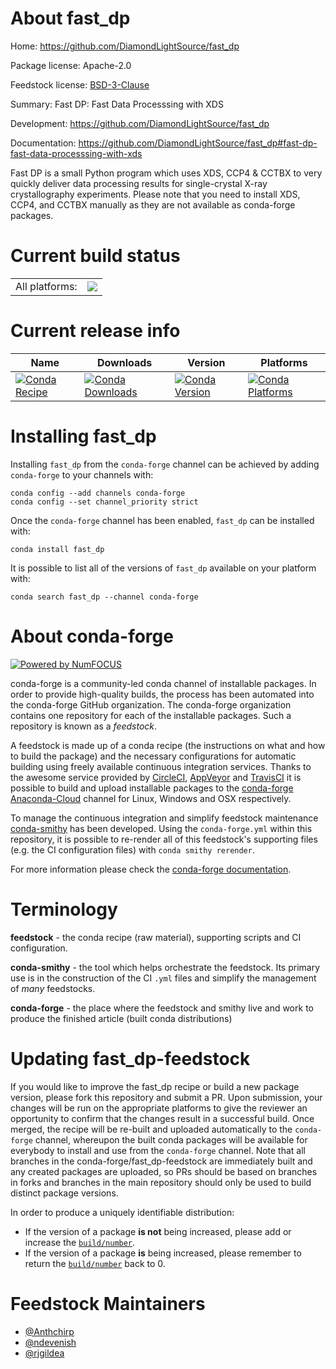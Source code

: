 About fast_dp
=============

Home: https://github.com/DiamondLightSource/fast_dp

Package license: Apache-2.0

Feedstock license: [BSD-3-Clause](https://github.com/conda-forge/fast_dp-feedstock/blob/master/LICENSE.txt)

Summary: Fast DP: Fast Data Processsing with XDS

Development: https://github.com/DiamondLightSource/fast_dp

Documentation: https://github.com/DiamondLightSource/fast_dp#fast-dp-fast-data-processsing-with-xds

Fast DP is a small Python program which uses XDS, CCP4 & CCTBX
to very quickly deliver data processing results for single-crystal
X-ray crystallography experiments.
Please note that you need to install XDS, CCP4, and CCTBX manually
as they are not available as conda-forge packages.


Current build status
====================


<table><tr><td>All platforms:</td>
    <td>
      <a href="https://dev.azure.com/conda-forge/feedstock-builds/_build/latest?definitionId=9166&branchName=master">
        <img src="https://dev.azure.com/conda-forge/feedstock-builds/_apis/build/status/fast_dp-feedstock?branchName=master">
      </a>
    </td>
  </tr>
</table>

Current release info
====================

| Name | Downloads | Version | Platforms |
| --- | --- | --- | --- |
| [![Conda Recipe](https://img.shields.io/badge/recipe-fast_dp-green.svg)](https://anaconda.org/conda-forge/fast_dp) | [![Conda Downloads](https://img.shields.io/conda/dn/conda-forge/fast_dp.svg)](https://anaconda.org/conda-forge/fast_dp) | [![Conda Version](https://img.shields.io/conda/vn/conda-forge/fast_dp.svg)](https://anaconda.org/conda-forge/fast_dp) | [![Conda Platforms](https://img.shields.io/conda/pn/conda-forge/fast_dp.svg)](https://anaconda.org/conda-forge/fast_dp) |

Installing fast_dp
==================

Installing `fast_dp` from the `conda-forge` channel can be achieved by adding `conda-forge` to your channels with:

```
conda config --add channels conda-forge
conda config --set channel_priority strict
```

Once the `conda-forge` channel has been enabled, `fast_dp` can be installed with:

```
conda install fast_dp
```

It is possible to list all of the versions of `fast_dp` available on your platform with:

```
conda search fast_dp --channel conda-forge
```


About conda-forge
=================

[![Powered by
NumFOCUS](https://img.shields.io/badge/powered%20by-NumFOCUS-orange.svg?style=flat&colorA=E1523D&colorB=007D8A)](https://numfocus.org)

conda-forge is a community-led conda channel of installable packages.
In order to provide high-quality builds, the process has been automated into the
conda-forge GitHub organization. The conda-forge organization contains one repository
for each of the installable packages. Such a repository is known as a *feedstock*.

A feedstock is made up of a conda recipe (the instructions on what and how to build
the package) and the necessary configurations for automatic building using freely
available continuous integration services. Thanks to the awesome service provided by
[CircleCI](https://circleci.com/), [AppVeyor](https://www.appveyor.com/)
and [TravisCI](https://travis-ci.com/) it is possible to build and upload installable
packages to the [conda-forge](https://anaconda.org/conda-forge)
[Anaconda-Cloud](https://anaconda.org/) channel for Linux, Windows and OSX respectively.

To manage the continuous integration and simplify feedstock maintenance
[conda-smithy](https://github.com/conda-forge/conda-smithy) has been developed.
Using the ``conda-forge.yml`` within this repository, it is possible to re-render all of
this feedstock's supporting files (e.g. the CI configuration files) with ``conda smithy rerender``.

For more information please check the [conda-forge documentation](https://conda-forge.org/docs/).

Terminology
===========

**feedstock** - the conda recipe (raw material), supporting scripts and CI configuration.

**conda-smithy** - the tool which helps orchestrate the feedstock.
                   Its primary use is in the construction of the CI ``.yml`` files
                   and simplify the management of *many* feedstocks.

**conda-forge** - the place where the feedstock and smithy live and work to
                  produce the finished article (built conda distributions)


Updating fast_dp-feedstock
==========================

If you would like to improve the fast_dp recipe or build a new
package version, please fork this repository and submit a PR. Upon submission,
your changes will be run on the appropriate platforms to give the reviewer an
opportunity to confirm that the changes result in a successful build. Once
merged, the recipe will be re-built and uploaded automatically to the
`conda-forge` channel, whereupon the built conda packages will be available for
everybody to install and use from the `conda-forge` channel.
Note that all branches in the conda-forge/fast_dp-feedstock are
immediately built and any created packages are uploaded, so PRs should be based
on branches in forks and branches in the main repository should only be used to
build distinct package versions.

In order to produce a uniquely identifiable distribution:
 * If the version of a package **is not** being increased, please add or increase
   the [``build/number``](https://docs.conda.io/projects/conda-build/en/latest/resources/define-metadata.html#build-number-and-string).
 * If the version of a package **is** being increased, please remember to return
   the [``build/number``](https://docs.conda.io/projects/conda-build/en/latest/resources/define-metadata.html#build-number-and-string)
   back to 0.

Feedstock Maintainers
=====================

* [@Anthchirp](https://github.com/Anthchirp/)
* [@ndevenish](https://github.com/ndevenish/)
* [@rjgildea](https://github.com/rjgildea/)

